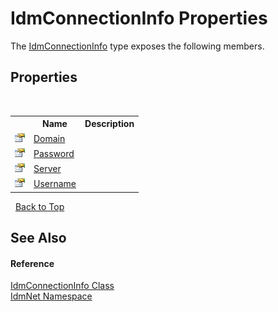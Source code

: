 # IdmConnectionInfo Properties
 

The <a href="T_IdmNet_IdmConnectionInfo">IdmConnectionInfo</a> type exposes the following members.


## Properties
&nbsp;<table><tr><th></th><th>Name</th><th>Description</th></tr><tr><td>![Public property](media/pubproperty.gif "Public property")</td><td><a href="P_IdmNet_IdmConnectionInfo_Domain">Domain</a></td><td /></tr><tr><td>![Public property](media/pubproperty.gif "Public property")</td><td><a href="P_IdmNet_IdmConnectionInfo_Password">Password</a></td><td /></tr><tr><td>![Public property](media/pubproperty.gif "Public property")</td><td><a href="P_IdmNet_IdmConnectionInfo_Server">Server</a></td><td /></tr><tr><td>![Public property](media/pubproperty.gif "Public property")</td><td><a href="P_IdmNet_IdmConnectionInfo_Username">Username</a></td><td /></tr></table>&nbsp;
<a href="#idmconnectioninfo-properties">Back to Top</a>

## See Also


#### Reference
<a href="T_IdmNet_IdmConnectionInfo">IdmConnectionInfo Class</a><br /><a href="N_IdmNet">IdmNet Namespace</a><br />